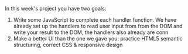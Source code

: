 In this week's project you have two goals:
1. Write some JavaScript to complete each handler function.  We have already set up the handlers to read user input from from the DOM and write your result to the DOM, the handlers also already are conn
1. Make a better UI than the one we gave you: practice HTML5 semantic structuring, correct CSS & responsive design

